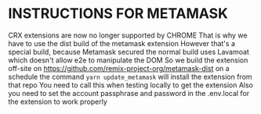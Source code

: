 # INSTRUCTIONS FOR METAMASK

CRX extensions are now no longer supported by CHROME
That is why we have to use the dist build of the metamask extension
However that's a special build, because Metamask secured the normal build uses Lavamoat which doesn't allow e2e to manipulate the DOM
So we build the extension off-site on https://github.com/remix-project-org/metamask-dist on a schedule
the command
```yarn update_metamask```
will install the extension from that repo
You need to call this when testing locally to get the extension
Also you need to set the account passphrase and password in the .env.local for the extension to work properly